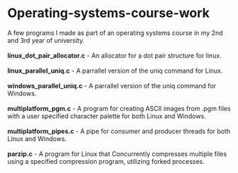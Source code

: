 # Operating-systems-course-work
 A few programs I made as part of an operating systems course in my 2nd and 3rd year of university.<br/><br/>
 **linux_dot_pair_allocator.c** - An allocator for a dot pair structure for linux.<br/><br/>
 **linux_parallel_uniq.c** - A parrallel version of the uniq command for Linux.<br/><br/>
 **windows_parallel_uniq.c** - A parrallel version of the uniq command for Windows.<br/><br/>
 **multiplatform_pgm.c** - A program for creating ASCII images from .pgm files with a user specified character palette for both Linux and Windows.<br/><br/>
 **multiplatform_pipes.c** - A pipe for consumer and producer threads for both Linux and Windows.<br/><br/>
 **parzip.c** - A program for Linux that Concurrently compresses multiple files using a specified compression program, utilizing forked processes.<br/><br/>
 
